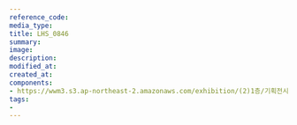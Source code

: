 ```yaml
---
reference_code:
media_type:
title: LHS_0846
summary:
image:
description:
modified_at:
created_at:
components:
- https://wwm3.s3.ap-northeast-2.amazonaws.com/exhibition/(2)1층/기획전시관2/LHS_0846.jpg
tags:
-
---
```

